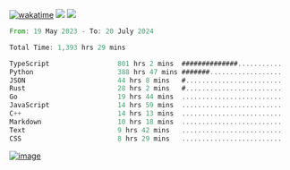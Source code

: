 [![wakatime](https://wakatime.com/badge/user/00eead22-fb14-4dd0-ab8a-3625cafbd50d.svg)](https://wakatime.com/@00eead22-fb14-4dd0-ab8a-3625cafbd50d)
![](https://komarev.com/ghpvc/?username=flatypus)
![](https://pixel.flatypus.me/flatypus?type=tracker)
<!--START_SECTION:waka-->

```rust
From: 19 May 2023 - To: 20 July 2024

Total Time: 1,393 hrs 29 mins

TypeScript                 801 hrs 2 mins  ##############...........   57.27 %
Python                     388 hrs 47 mins #######..................   27.80 %
JSON                       44 hrs 8 mins   #........................   03.16 %
Rust                       28 hrs 2 mins   #........................   02.00 %
Go                         19 hrs 44 mins  .........................   01.41 %
JavaScript                 14 hrs 59 mins  .........................   01.07 %
C++                        14 hrs 13 mins  .........................   01.02 %
Markdown                   10 hrs 18 mins  .........................   00.74 %
Text                       9 hrs 42 mins   .........................   00.69 %
CSS                        8 hrs 29 mins   .........................   00.61 %
```

<!--END_SECTION:waka-->
[<img alt="image" src="https://github.com/flatypus/flatypus/assets/68029599/0a302dc1-501c-43a0-ae8d-37ec4817f3bd">](https://flatypus.me)

